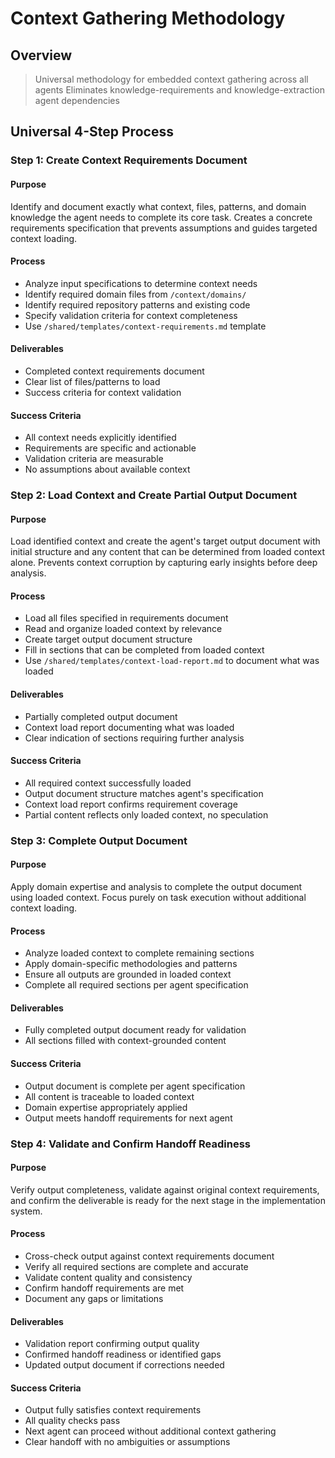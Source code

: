 # Context Gathering Methodology

## Overview
> Universal methodology for embedded context gathering across all agents
> Eliminates knowledge-requirements and knowledge-extraction agent dependencies

## Universal 4-Step Process

### Step 1: Create Context Requirements Document
#### Purpose
Identify and document exactly what context, files, patterns, and domain knowledge the agent needs to complete its core task. Creates a concrete requirements specification that prevents assumptions and guides targeted context loading.

#### Process
- Analyze input specifications to determine context needs
- Identify required domain files from `/context/domains/`
- Identify required repository patterns and existing code
- Specify validation criteria for context completeness
- Use `/shared/templates/context-requirements.md` template

#### Deliverables
- Completed context requirements document
- Clear list of files/patterns to load
- Success criteria for context validation

#### Success Criteria
- All context needs explicitly identified
- Requirements are specific and actionable
- Validation criteria are measurable
- No assumptions about available context

### Step 2: Load Context and Create Partial Output Document
#### Purpose
Load identified context and create the agent's target output document with initial structure and any content that can be determined from loaded context alone. Prevents context corruption by capturing early insights before deep analysis.

#### Process
- Load all files specified in requirements document
- Read and organize loaded context by relevance
- Create target output document structure
- Fill in sections that can be completed from loaded context
- Use `/shared/templates/context-load-report.md` to document what was loaded

#### Deliverables
- Partially completed output document
- Context load report documenting what was loaded
- Clear indication of sections requiring further analysis

#### Success Criteria
- All required context successfully loaded
- Output document structure matches agent's specification
- Context load report confirms requirement coverage
- Partial content reflects only loaded context, no speculation

### Step 3: Complete Output Document
#### Purpose
Apply domain expertise and analysis to complete the output document using loaded context. Focus purely on task execution without additional context loading.

#### Process
- Analyze loaded context to complete remaining sections
- Apply domain-specific methodologies and patterns
- Ensure all outputs are grounded in loaded context
- Complete all required sections per agent specification

#### Deliverables
- Fully completed output document ready for validation
- All sections filled with context-grounded content

#### Success Criteria
- Output document is complete per agent specification
- All content is traceable to loaded context
- Domain expertise appropriately applied
- Output meets handoff requirements for next agent

### Step 4: Validate and Confirm Handoff Readiness
#### Purpose
Verify output completeness, validate against original context requirements, and confirm the deliverable is ready for the next stage in the implementation system.

#### Process
- Cross-check output against context requirements document
- Verify all required sections are complete and accurate
- Validate content quality and consistency
- Confirm handoff requirements are met
- Document any gaps or limitations

#### Deliverables
- Validation report confirming output quality
- Confirmed handoff readiness or identified gaps
- Updated output document if corrections needed

#### Success Criteria
- Output fully satisfies context requirements
- All quality checks pass
- Next agent can proceed without additional context gathering
- Clear handoff with no ambiguities or assumptions
